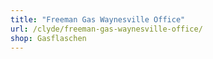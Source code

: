 ```yaml
---
title: "Freeman Gas Waynesville Office"
url: /clyde/freeman-gas-waynesville-office/
shop: Gasflaschen
---
```

